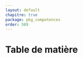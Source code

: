 ```yaml
---
layout: default
chapitre: true
package: pkg_competences
order: 589
---
```


# Table de matière

<!-- new slide -->